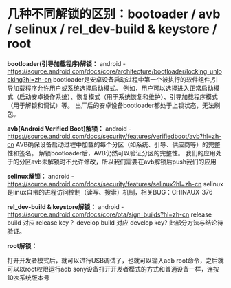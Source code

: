 # 几种不同解锁的区别：bootoader / avb / selinux / rel_dev-build & keystore / root

**bootloader(引导加载程序)解锁：**
android - https://source.android.com/docs/core/architecture/bootloader/locking_unlocking?hl=zh-cn
bootloader是安卓设备启动过程中第一个被执行的软件组件,引导加载程序允许用户或系统选择启动模式。
例如，用户可以选择进入正常启动模式（启动安卓操作系统）、恢复模式（用于系统恢复和维护）、引导加载程序模式（用于解锁和调试）等。
出厂后的安卓设备bootloader都处于上锁状态，无法刷包。



**avb(Android Verified Boot)解锁：**
android - https://source.android.com/docs/security/features/verifiedboot/avb?hl=zh-cn
AVB确保设备启动过程中加载的每个分区（如系统、引导、供应商等）的完整性和签名。
解锁bootloader后，AVB仍然可以验证分区的完整性。
我们的应用处于的分区avb未解锁时不允许修改，所以我们需要在avb解锁后push我们的应用



**selinux解锁：**
android - https://source.android.com/docs/security/features/selinux?hl=zh-cn
selinux是linux自带的进程访问控制（读写、搜索）机制，相关BUG：CHINAUX-376



**rel_dev-build & keystore解锁：**
android - https://source.android.com/docs/core/ota/sign_builds?hl=zh-cn
release build 对应 release key？ develop build 对应 develop key?
此部分方法与结论待验证。



**root解锁：**

打开开发者模式后，就可以进行USB调试了，也就可以输入adb root命令，之后就可以以root权限运行adb
sony设备打开开发者模式的方式和普通设备一样，连按10次系统版本号